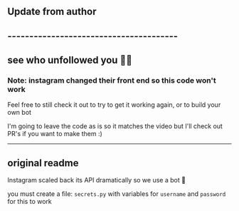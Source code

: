 ## Update from author
## ---------------------------------------
## see who unfollowed you 🙎‍♂️

### Note: instagram changed their front end so this code won't work

Feel free to still check it out to try to get it working again, or to build your own bot

I'm going to leave the code as is so it matches the video but I'll check out PR's if you want to make them :)

--------------------------------------------------
## original readme

Instagram scaled back its API dramatically so we use a bot 🤖

you must create a file: `secrets.py` with variables for 
`username` and `password` for this to work
